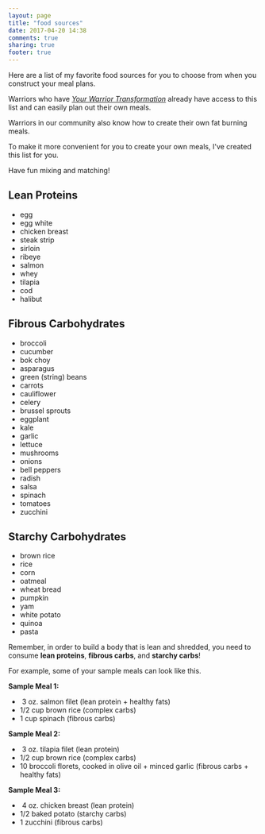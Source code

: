```yaml
---
layout: page
title: "food sources"
date: 2017-04-20 14:38
comments: true
sharing: true
footer: true
---
```


Here are a list of my favorite food sources for you to choose from when you construct your meal plans.

Warriors who have *[Your Warrior Transformation](https://gumroad.com/l/ivVMS "Your Warrior Transformation eBook")* already have access to this list and can easily plan out their own meals.

Warriors in our community also know how to create their own fat burning meals.

To make it more convenient for you to create your own meals, I've created this list for you.

Have fun mixing and matching!

Lean Proteins
---
- egg
- egg white
- chicken breast
- steak strip
- sirloin
- ribeye
- salmon
- whey
- tilapia
- cod
- halibut


Fibrous Carbohydrates
---
- broccoli
- cucumber
- bok choy
- asparagus
- green (string) beans
- carrots
- cauliflower
- celery
- brussel sprouts
- eggplant
- kale
- garlic
- lettuce
- mushrooms
- onions
- bell peppers
- radish
- salsa
- spinach
- tomatoes
- zucchini


Starchy Carbohydrates
---
- brown rice
- rice
- corn
- oatmeal
- wheat bread
- pumpkin
- yam
- white potato
- quinoa
- pasta


Remember, in order to build a body that is lean and shredded, you need to consume **lean proteins**, **fibrous carbs**, and **starchy carbs**! 

For example, some of your sample meals can look like this.

<strong>Sample Meal 1:</strong><br/>
<ul>
<li> 3 oz. salmon filet (lean protein + healthy fats)</li>
<li>1/2 cup brown rice (complex carbs) </li>
<li>1 cup spinach (fibrous carbs)  </li>
</ul>

<strong>Sample Meal 2:</strong><br/>
<ul>
<li> 3 oz. tilapia filet (lean protein)</li>
<li>1/2 cup brown rice (complex carbs)  </li>
<li>10 broccoli florets, cooked in olive oil + minced garlic (fibrous carbs + healthy fats)  </li>
</ul>

<strong>Sample Meal 3: </strong><br/>
<ul>
<li> 4 oz. chicken breast (lean protein)</li>
<li>1/2 baked potato (starchy carbs)   </li>
<li>1 zucchini (fibrous carbs)</li>
</ul>
